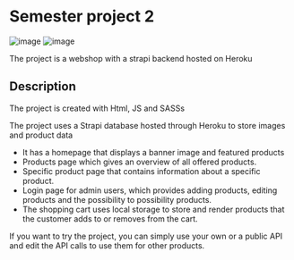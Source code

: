 <h1>Semester project 2</h1>
 
![image](https://user-images.githubusercontent.com/73527175/193657862-0c20f1ba-f5c8-4b5a-9253-51f6ff4a27d4.png)
![image](https://user-images.githubusercontent.com/73527175/193658059-1d6c39cc-43ca-4fe8-9bf0-2e1199aafe2f.png)

<p>The project is a webshop with a strapi backend hosted on Heroku</p>

<h2>Description</h2>
<p>The project is created with Html, JS and SASSs</p>
<p>The project uses a Strapi database hosted through Heroku to store images and product data</p>
<ul>
 <li>It has a homepage that displays a banner image and featured products</li>
  <li>Products page which gives an overview of all offered products. </li>
 <li>Specific product page that contains information about a specific product. </li>
 <li>Login page for admin users, which provides adding products, editing products and the possibility to possibility products.</li>
 <li>The shopping cart uses local storage to store and render products that the customer adds to or removes from the cart.</li>
</ul>

<p>If you want to try the project, you can simply use your own or a public API and edit the API calls to use them for other products.</p>

